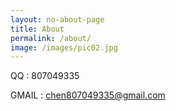 ```yaml
---
layout: no-about-page
title: About
permalink: /about/
image: /images/pic02.jpg
---
```


 QQ : 807049335
   
 GMAIL : chen807049335@gmail.com

